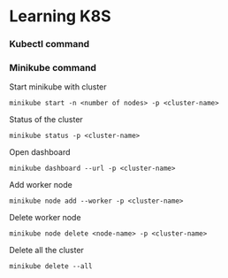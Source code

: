 # Learning K8S


### Kubectl command

### Minikube command
Start minikube with cluster
```
minikube start -n <number of nodes> -p <cluster-name>
``` 
Status of the cluster
```
minikube status -p <cluster-name>
```
Open dashboard
```
minikube dashboard --url -p <cluster-name>
```
Add worker node
```
minikube node add --worker -p <cluster-name>
```
Delete worker node
```
minikube node delete <node-name> -p <cluster-name>
```
Delete all the cluster
```
minikube delete --all
```